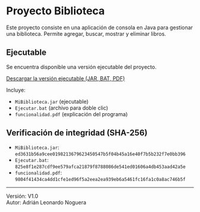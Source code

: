 # Proyecto Biblioteca 

Este proyecto consiste en una aplicación de consola en Java para gestionar una biblioteca. Permite agregar, buscar, mostrar y eliminar libros.

## Ejecutable

Se encuentra disponible una versión ejecutable del proyecto.

[Descargar la versión ejecutable (JAR, BAT, PDF)](https://github.com/chamaca11/ProyectoBiblioteca/releases/tag/V1.0)

Incluye:
- `MiBiblioteca.jar` (ejecutable)
- `Ejecutar.bat` (archivo para doble clic)
- `funcionalidad.pdf` (explicación del programa)

## Verificación de integridad (SHA-256)

- `MiBiblioteca.jar`:  
  `ed3631b56a9cee0198213679623450547b5f04b45a16e40f7b5b232f7e0bb396`
- `Ejecutar.bat`:  
  `825e8f1e287cdf9ee579afca21879f8788086de541ed01606a4db453aad42a5e`
- `funcionalidad.pdf`:  
  `9804f41434ca4dd1cfe1ed96f5a2eea2ea939eb6a5461fc16fa1c0a8ac746b5f`

---

Versión: V1.0  
Autor: Adrián Leonardo Noguera

